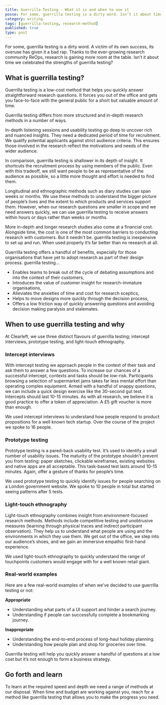 ```yaml
---
title: Guerrilla Testing - What it is and when to use it
posse: For some, guerrilla testing is a dirty word. Isn’t it about time we celebrated its strengths and use it when the time is right?
category: writing
tags: [guerrilla-testing, research-method]
published: true
type: post
---
```


For some, guerrilla testing is a dirty word. A victim of its own success, its overuse has given it a bad rap. Thanks to the ever-growing research community ReOps, research is gaining more room at the table. Isn’t it about time we celebrated the strengths of guerrilla testing?

## What is guerrilla testing?

Guerrilla testing is a low-cost method that helps you quickly answer straightforward research questions. It forces you out of the office and gets you face-to-face with the general public for a short but valuable amount of time.

Guerrilla testing differs from more structured and in-depth research methods in a number of ways.

In-depth listening sessions and usability testing go deep to uncover rich and nuanced insights. They need a dedicated period of time for recruitment. We qualify potential applicants against strict audience criteria. This ensures those involved in the research reflect the motivations and needs of the wider audience.

In comparison, guerrilla testing is shallower in its depth of insight. It shortcuts the recruitment process by using members of the public. Even with this tradeoff, we still want people to be as representative of the audience as possible, so a little more thought and effort is needed to find them.

Longitudinal and ethnographic methods such as diary studies can span weeks or months. We use these methods to understand the bigger picture of people’s lives and the extent to which products and services support them. However, when our research questions are smaller in scope and we need answers quickly, we can use guerrilla testing to receive answers within hours or days rather than weeks or months.

More in-depth and longer research studies also come at a financial cost. Alongside time, the cost is one of the most common barriers to conducting research with customers. But it needn't be. guerrilla testing is inexpensive to set up and run. When used properly it’s far better than no research at all.

Guerrilla testing offers a handful of benefits, especially for those organisations that have yet to adopt research as part of their design process. guerrilla testing…

* Enables teams to break out of the cycle of debating assumptions and into the context of their customers,
* Introduces the value of customer insight for research-immature organisations,
* Alleviates the anxieties of time and cost for research sceptics,
* Helps to move designs more quickly through the decision process,
* Offers a low friction way of quickly answering questions and avoiding decision making paralysis and stalemates.

## When to use guerrilla testing and why

At Clearleft, we use three distinct flavours of guerrilla testing; intercept interviews, prototype testing, and light-touch ethnography.

### Intercept interviews

With intercept testing we approach people in the context of their task and ask them to answer a few questions. To increase our chances of a successful intercept, contexts and tasks should be low-risk. Participants browsing a selection of supermarket jams takes far less mental effort than operating complex equipment. Armed with a handful of snappy questions, we can include a quick design exercise like the 30-second gut test. Intercepts should last 10-15 minutes. As with all research, we believe it is good practice to offer a token of appreciation. A £5 gift voucher is more than enough.

We used intercept interviews to understand how people respond to product propositions for a well known tech startup. Over the course of the project we spoke to 16 people.

### Prototype testing

Prototype testing is a pared-back usability test. It’s used to identify a small number of usability issues. The maturity of the prototype shouldn’t prevent you from testing: paper sketches, clickable wireframes, existing websites and native apps are all acceptable. This task-based test lasts around 10-15 minutes. Again, offer a gesture of thanks for people’s time.

We used prototype testing to quickly identify issues for people searching on a London government website. We spoke to 10 people in total but started seeing patterns after 5 tests.

### Light-touch ethnography

Light-touch ethnography combines insight from environment-focused research methods. Methods include competitive testing and unobtrusive measures (learning through physical traces and indirect participant observation). They help us to understand what people are using and the environments in which they use them. We get out of the office, we step into our audience’s shoes, and we gain an immersive empathic first-hand experience.

We used light-touch ethnography to quickly understand the range of touchpoints customers would engage with for a well known retail giant.

### Real-world examples

Here are a few real-world examples of when we’ve decided to use guerrilla testing or not:

**Appropriate**

* Understanding what parts of a UI support and hinder a search journey.
* Understanding if people can successfully complete a bookmarking journey.

**Inappropriate**

* Understanding the end-to-end process of long-haul holiday planning.
* Understanding how people plan and shop for groceries over time.

Guerrilla testing will help you quickly answer a handful of questions at a low cost but it’s not enough to form a business strategy.

## Go forth and learn

To learn at the required speed and depth we need a range of methods at our disposal. When time and budget are working against you, reach for a method like guerrilla testing that allows you to make the progress you need.
